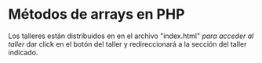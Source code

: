 # Métodos de arrays en PHP

Los talleres están distribuidos en en el archivo "index.html" *para acceder al taller*  dar click en el botón del taller y redireccionará a la sección del taller indicado. 